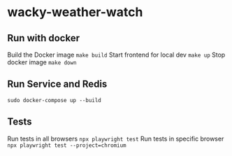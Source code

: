 # wacky-weather-watch

## Run with docker
Build the Docker image 
`make build`
Start frontend for local dev
`make up`
Stop docker image
`make down`

## Run Service and Redis
`sudo docker-compose up --build`

## Tests
Run tests in all browsers
`npx playwright test`
Run tests in specific browser
`npx playwright test --project=chromium`
